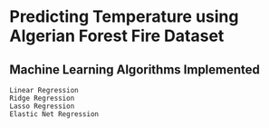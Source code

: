 
# Predicting Temperature using Algerian Forest Fire Dataset

## Machine Learning Algorithms Implemented
    Linear Regression
    Ridge Regression
    Lasso Regression
    Elastic Net Regression
